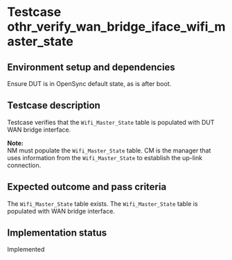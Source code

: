 # Testcase othr_verify_wan_bridge_iface_wifi_master_state

## Environment setup and dependencies

Ensure DUT is in OpenSync default state, as is after boot.

## Testcase description

Testcase verifies that the `Wifi_Master_State` table is populated with DUT WAN bridge interface.

**Note:**\
NM must populate the `Wifi_Master_State` table. CM is the manager that uses information from the
`Wifi_Master_State` to establish the up-link connection.

## Expected outcome and pass criteria

The `Wifi_Master_State` table exists. The `Wifi_Master_State` table is populated with WAN bridge interface.

## Implementation status

Implemented

